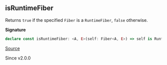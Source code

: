 ## isRuntimeFiber

Returns `true` if the specified `Fiber` is a `RuntimeFiber`, `false`
otherwise.

**Signature**

```ts
declare const isRuntimeFiber: <A, E>(self: Fiber<A, E>) => self is RuntimeFiber<A, E>
```

[Source](https://github.com/Effect-TS/effect/tree/main/packages/effect/src/Fiber.ts#L325)

Since v2.0.0
